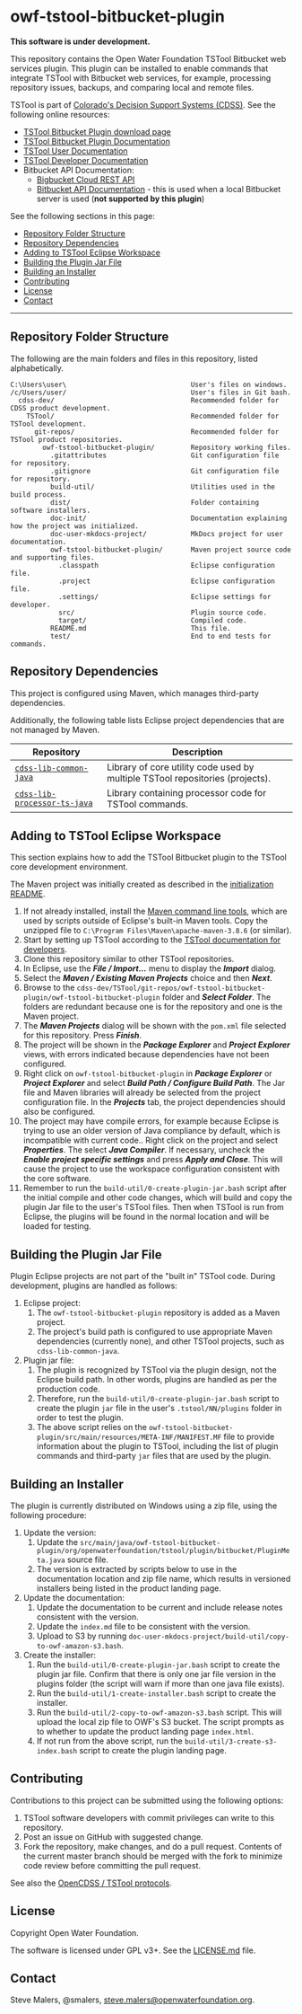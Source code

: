 # owf-tstool-bitbucket-plugin #

**This software is under development.**

This repository contains the Open Water Foundation TSTool Bitbucket web services plugin.
This plugin can be installed to enable commands that integrate TSTool with Bitbucket web services,
for example, processing repository issues, backups, and comparing local and remote files.

TSTool is part of [Colorado's Decision Support Systems (CDSS)](https://www.colorado.gov/cdss).
See the following online resources:

*   [TSTool Bitbucket Plugin download page](https://software.openwaterfoundation.org/tstool-bitbucket-plugin/)
*   [TSTool Bitbucket Plugin Documentation](https://software.openwaterfoundation.org/tstool-bitbucket-plugin/latest/doc-user/)
*   [TSTool User Documentation](https://opencdss.state.co.us/tstool/latest/doc-user/)
*   [TSTool Developer Documentation](https://opencdss.state.co.us/tstool/latest/doc-dev/)
*   Bitbucket API Documentation:
    +   [Bigbucket Cloud REST API](https://developer.atlassian.com/cloud/bitbucket/rest/intro/#authentication)
    +   [Bitbucket API Documentation](https://developer.atlassian.com/server/bitbucket/reference/java-api/) - this is used when a local Bitbucket server is used (**not supported by this plugin**)

See the following sections in this page:

*   [Repository Folder Structure](#repository-folder-structure)
*   [Repository Dependencies](#repository-dependencies)
*   [Adding to TSTool Eclipse Workspace](#adding-to-tstool-eclipse-workspace)
*   [Building the Plugin Jar File](#building-the-plugin-jar-file)
*   [Building an Installer](#building-an-installer)
*   [Contributing](#contributing)
*   [License](#license)
*   [Contact](#contact)

-----

## Repository Folder Structure ##

The following are the main folders and files in this repository, listed alphabetically.

```
C:\Users\user\                               User's files on windows.
/c/Users/user/                               User's files in Git bash.
  cdss-dev/                                  Recommended folder for CDSS product development.
    TSTool/                                  Recommended folder for TSTool development.
      git-repos/                             Recommended folder for TSTool product repositories.
        owf-tstool-bitbucket-plugin/         Repository working files.
          .gitattributes                     Git configuration file for repository.
          .gitignore                         Git configuration file for repository.
          build-util/                        Utilities used in the build process.
          dist/                              Folder containing software installers.
          doc-init/                          Documentation explaining how the project was initialized.
          doc-user-mkdocs-project/           MkDocs project for user documentation.
          owf-tstool-bitbucket-plugin/       Maven project source code and supporting files.
            .classpath                       Eclipse configuration file.
            .project                         Eclipse configuration file.
            .settings/                       Eclipse settings for developer.
            src/                             Plugin source code.
            target/                          Compiled code.
          README.md                          This file.
          test/                              End to end tests for commands.
```

## Repository Dependencies ##

This project is configured using Maven, which manages third-party dependencies.

Additionally, the following table lists Eclipse project dependencies that are not managed by Maven.

|**Repository**|**Description**|
|------------------------------------------------------------------------------------------|----------------------------------------------------|
|[`cdss-lib-common-java`](https://github.com/OpenCDSS/cdss-lib-common-java)                |Library of core utility code used by multiple TSTool repositories (projects).|
|[`cdss-lib-processor-ts-java`](https://github.com/OpenCDSS/cdss-lib-processor-ts-java)    |Library containing processor code for TSTool commands.|

## Adding to TSTool Eclipse Workspace ##

This section explains how to add the TSTool Bitbucket plugin to the TSTool core development environment.

The Maven project was initially created as described in the [initialization README](doc-init/README.md).

1.  If not already installed, install the
    [Maven command line tools](https://maven.apache.org/install),
    which are used by scripts outside of Eclipse's built-in Maven tools.
    Copy the unzipped file to `C:\Program Files\Maven\apache-maven-3.8.6` (or similar).
2.  Start by setting up TSTool according to the
    [TSTool documentation for developers](https://opencdss.state.co.us/tstool/latest/doc-dev/).
3.  Clone this repository similar to other TSTool repositories.
4.  In Eclipse, use the ***File / Import...*** menu to display the ***Import*** dialog.
5.  Select the ***Maven / Existing Maven Projects*** choice and then ***Next***.
6.  Browse to the `cdss-dev/TSTool/git-repos/owf-tstool-bitbucket-plugin/owf-tstool-bitbucket-plugin` folder
    and ***Select Folder***.
    The folders are redundant because one is for the repository and one is the Maven project.
7.  The ***Maven Projects*** dialog will be shown with the `pom.xml` file selected for this repository.
    Press ***Finish***.
8.  The project will be shown in the ***Package Explorer*** and ***Project Explorer*** views,
    with errors indicated because dependencies have not been configured.
9.  Right click on `owf-tstool-bitbucket-plugin` in ***Package Explorer*** or ***Project Explorer***
    and select ***Build Path / Configure Build Path***.
    The Jar file and Maven libraries will already be selected from the project configuration file.
    In the ***Projects*** tab, the project dependencies should also be configured.
10. The project may have compile errors, for example because Eclipse is trying to use an older version of Java
    compliance by default, which is incompatible with current code..
    Right click on the project and select ***Properties***.
    The select ***Java Compiler***.
    If necessary, uncheck the ***Enable project specific settings***
    and press ***Apply and Close***.
    This will cause the project to use the workspace configuration consistent with the core software.
11. Remember to run the `build-util/0-create-plugin-jar.bash` script after the initial compile
    and other code changes, which will build and copy the plugin Jar file to the user's TSTool files.
    Then when TSTool is run from Eclipse, the plugins will be found in the normal location and will be loaded for testing.

## Building the Plugin Jar File ##

Plugin Eclipse projects are not part of the "built in" TSTool code.
During development, plugins are handled as follows:

1.  Eclipse project:
    1.  The `owf-tstool-bitbucket-plugin` repository is added as a Maven project.
    2.  The project's build path is configured to use appropriate Maven dependencies (currently none),
        and other TSTool projects, such as `cdss-lib-common-java`.
2.  Plugin jar file:
    1.  The plugin is recognized by TSTool via the plugin design, not the Eclipse build path.
        In other words, plugins are handled as per the production code.
    2.  Therefore, run the `build-util/0-create-plugin-jar.bash` script to create the
        plugin `jar` file in the user's `.tstool/NN/plugins` folder in order to test the plugin.
    3.  The above script relies on the `owf-tstool-bitbucket-plugin/src/main/resources/META-INF/MANIFEST.MF`
        file to provide information about the plugin to TSTool,
        including the list of plugin commands and third-party `jar` files that are used by the plugin.

## Building an Installer ##

The plugin is currently distributed on Windows using a zip file,
using the following procedure:

1.  Update the version:
    1.  Update the `src/main/java/owf-tstool-bitbucket-plugin/org/openwaterfoundation/tstool/plugin/bitbucket/PluginMeta.java` source file.
    2.  The version is extracted by scripts below to use in the documentation location and zip file name,
        which results in versioned installers being listed in the product landing page.
2.  Update the documentation:
    1.  Update the documentation to be current and include release notes consistent with the version.
    2.  Update the `index.md` file to be consistent with the version.
    3.  Upload to S3 by running `doc-user-mkdocs-project/build-util/copy-to-owf-amazon-s3.bash`.
3.  Create the installer:
    1.  Run the `build-util/0-create-plugin-jar.bash` script to create the plugin jar file.
        Confirm that there is only one jar file version in the plugins folder
        (the script will warn if more than one java file exists).
    2.  Run the `build-util/1-create-installer.bash` script to create the installer.
    3.  Run the `build-util/2-copy-to-owf-amazon-s3.bash` script.
        This will upload the local zip file to OWF's S3 bucket.
        The script prompts as to whether to update the product landing page `index.html`.
    4.  If not run from the above script,
        run the `build-util/3-create-s3-index.bash` script to create the plugin landing page.

## Contributing ##

Contributions to this project can be submitted using the following options:

1.  TSTool software developers with commit privileges can write to this repository.
2.  Post an issue on GitHub with suggested change.
3.  Fork the repository, make changes, and do a pull request.
    Contents of the current master branch should be merged with the fork to minimize
    code review before committing the pull request.

See also the [OpenCDSS / TSTool protocols](http://learn.openwaterfoundation.org/cdss-website-opencdss/tstool/tstool/).

## License ##

Copyright Open Water Foundation.

The software is licensed under GPL v3+. See the [LICENSE.md](LICENSE.md) file.

## Contact ##

Steve Malers, @smalers, steve.malers@openwaterfoundation.org.
